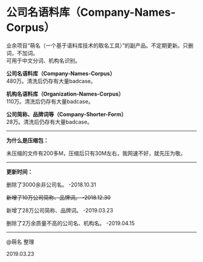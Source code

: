 # 公司名语料库（Company-Names-Corpus）
业余项目“萌名（一个基于语料库技术的取名工具）”的副产品。不定期更新。只删词，不加词。</br>
可用于中文分词、机构名识别。

<strong>公司名语料库（Company-Names-Corpus）</strong></br>
480万。清洗后仍存有大量badcase。

<strong>机构名语料库（Organization-Names-Corpus）</strong></br>
110万。清洗后仍存有大量badcase。

<strong>公司简称、品牌词等（Company-Shorter-Form）</strong></br>
28万。清洗后仍存有大量badcase。

---

<strong>为什么是压缩包：</strong>

未压缩的文件有200多M，压缩后只有30M左右，我网速不好，就先压为敬。</br>

---

<strong>更新时间：</strong>

删除了3000余非公司名。 -2018.10.31

<del>新增了10万公司简称、品牌词。 -2018.12.30</del>

新增了28万公司简称、品牌词。 -2019.03.23

删除了2万余质量不高的公司名、机构名。 -2019.04.15

---

@萌名 整理

2019.03.23
